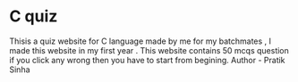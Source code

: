 # C quiz
Thisis a quiz website for C language made by me for my batchmates , I made this website in my first year .
This website contains 50 mcqs question if you click any wrong then you have to start from begining.
Author - Pratik Sinha
